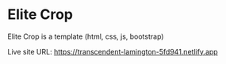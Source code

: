 # Elite Crop
Elite Crop is a template (html, css, js, bootstrap)

Live site URL: https://transcendent-lamington-5fd941.netlify.app
